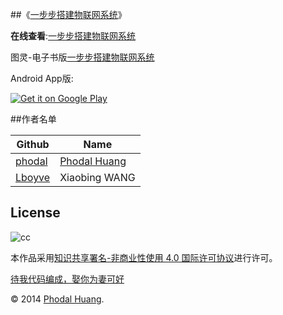 
##《[一步步搭建物联网系统](http://ebook.designiot.cn/)》

**在线查看**:[一步步搭建物联网系统](http://ebook.designiot.cn/)

图灵-电子书版[一步步搭建物联网系统](http://www.ituring.com.cn/book/1580)

Android App版:

<a href="https://play.google.com/store/apps/details?id=com.phodal.designiot">
  <img alt="Get it on Google Play"
       src="https://developer.android.com/images/brand/zh-cn_generic_rgb_wo_60.png" />
</a>

##作者名单 

Github | Name
|--------| ---------|
[phodal](https://github.com/phodal) |[Phodal Huang](http://www.phodal.com)
[Lboyve](https://github.com/Lboyve) | Xiaobing WANG

## License

![cc](https://i.creativecommons.org/l/by-nc/4.0/88x31.png)

本作品采用[知识共享署名-非商业性使用 4.0 国际许可协议](http://creativecommons.org/licenses/by-nc/4.0/)进行许可。

[待我代码编成，娶你为妻可好](http://www.xuntayizhan.com/person/ji-ke-ai-qing-zhi-er-shi-dai-wo-dai-ma-bian-cheng-qu-ni-wei-qi-ke-hao-wan/)

© 2014 [Phodal Huang](http://www.phodal.com). 

